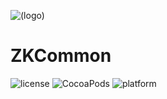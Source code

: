 ![(logo)](https://raw.githubusercontent.com/WangWenzhuang/ZKProgressHUD/master/Demo/image%402x.png)

# ZKCommon

![license](https://img.shields.io/badge/license-MIT-brightgreen.svg)
![CocoaPods](https://img.shields.io/badge/pod-v5.2-brightgreen.svg)
![platform](https://img.shields.io/badge/platform-iOS-brightgreen.svg)
